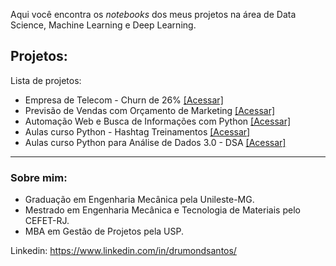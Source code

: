 Aqui você encontra os *notebooks* dos meus projetos na área de Data Science, Machine Learning e Deep Learning.
## Projetos:
Lista de projetos:

- Empresa de Telecom - Churn de 26% [[Acessar]](https://colab.research.google.com/drive/10mBTYcx773tJ7eeB1JBSNgEn0xAVN3Z5#scrollTo=h5pKNlveqFNd)
- Previsão de Vendas com Orçamento de Marketing [[Acessar]](https://colab.research.google.com/drive/15vaN5ZjF4NNfmb9CLG-x5URmcFG9YIjM#scrollTo=Twjgkf3lNjdo)
- Automação Web e Busca de Informações com Python [[Acessar]](https://github.com/danieldrumonds/DataScience/blob/main/Automa%C3%A7%C3%A3o%20Web%20(Selenium).ipynb)
- Aulas curso Python - Hashtag Treinamentos [[Acessar]](https://github.com/danieldrumonds/DataScience/blob/main/Aulas%20-%20Python%20(Hashtag%20Treinamentos).ipynb)
- Aulas curso Python para Análise de Dados 3.0 - DSA [[Acessar]](https://github.com/danieldrumonds/DataScience/blob/main/Python_para_An%C3%A1lise_de_Dados_3.0_DSA.ipynb)
---
### Sobre mim:

* Graduação em Engenharia Mecânica pela Unileste-MG.
* Mestrado em Engenharia Mecânica e Tecnologia de Materiais pelo CEFET-RJ.
* MBA em Gestão de Projetos pela USP.

Linkedin: https://www.linkedin.com/in/drumondsantos/
